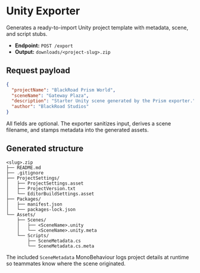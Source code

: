 # Unity Exporter

Generates a ready-to-import Unity project template with metadata, scene, and script stubs.

- **Endpoint:** `POST /export`
- **Output:** `downloads/<project-slug>.zip`

## Request payload

```json
{
  "projectName": "BlackRoad Prism World",
  "sceneName": "Gateway Plaza",
  "description": "Starter Unity scene generated by the Prism exporter.",
  "author": "BlackRoad Studios"
}
```

All fields are optional. The exporter sanitizes input, derives a scene filename, and stamps metadata into the generated assets.

## Generated structure

```
<slug>.zip
├── README.md
├── .gitignore
├── ProjectSettings/
│   ├── ProjectSettings.asset
│   ├── ProjectVersion.txt
│   └── EditorBuildSettings.asset
├── Packages/
│   ├── manifest.json
│   └── packages-lock.json
└── Assets/
    ├── Scenes/
    │   ├── <SceneName>.unity
    │   └── <SceneName>.unity.meta
    └── Scripts/
        ├── SceneMetadata.cs
        └── SceneMetadata.cs.meta
```

The included `SceneMetadata` MonoBehaviour logs project details at runtime so teammates know where the scene originated.
